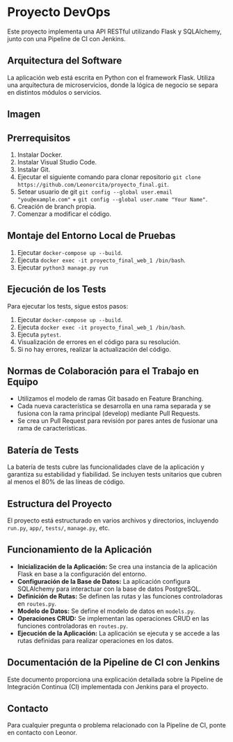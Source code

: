 # Proyecto DevOps

Este proyecto implementa una API RESTful utilizando Flask y SQLAlchemy, junto con una Pipeline de CI con Jenkins.

## Arquitectura del Software

La aplicación web está escrita en Python con el framework Flask. Utiliza una arquitectura de microservicios, donde la lógica de negocio se separa en distintos módulos o servicios.

## Imagen

## Prerrequisitos

1. Instalar Docker.
2. Instalar Visual Studio Code.
3. Instalar Git.
4. Ejecutar el siguiente comando para clonar repositorio `git clone https://github.com/Leonorcita/proyecto_final.git`.
5. Setear usuario de git `git config --global user.email "you@example.com"` + `git config --global user.name "Your Name"`.
6. Creación de branch propia.
7. Comenzar a modificar el código.

## Montaje del Entorno Local de Pruebas

1. Ejecutar `docker-compose up --build`.
2. Ejecuta `docker exec -it proyecto_final_web_1 /bin/bash`.
3. Ejecutar `python3 manage.py run`

## Ejecución de los Tests

Para ejecutar los tests, sigue estos pasos:

1. Ejecutar `docker-compose up --build`.
2. Ejecuta `docker exec -it proyecto_final_web_1 /bin/bash`.
3. Ejecuta `pytest`.
4. Visualización de errores en el código para su resolución.
5. Si no hay errores, realizar la actualización del código.

## Normas de Colaboración para el Trabajo en Equipo

- Utilizamos el modelo de ramas Git basado en Feature Branching.
- Cada nueva característica se desarrolla en una rama separada y se fusiona con la rama principal (develop) mediante Pull Requests.
- Se crea un Pull Request para revisión por pares antes de fusionar una rama de características.

## Batería de Tests

La batería de tests cubre las funcionalidades clave de la aplicación y garantiza su estabilidad y fiabilidad. Se incluyen tests unitarios que cubren al menos el 80% de las líneas de código.

## Estructura del Proyecto

El proyecto está estructurado en varios archivos y directorios, incluyendo `run.py`, `app/`, `tests/`, `manage.py`, etc.

## Funcionamiento de la Aplicación

- **Inicialización de la Aplicación:** Se crea una instancia de la aplicación Flask en base a la configuración del entorno.
- **Configuración de la Base de Datos:** La aplicación configura SQLAlchemy para interactuar con la base de datos PostgreSQL.
- **Definición de Rutas:** Se definen las rutas y las funciones controladoras en `routes.py`.
- **Modelo de Datos:** Se define el modelo de datos en `models.py`.
- **Operaciones CRUD:** Se implementan las operaciones CRUD en las funciones controladoras en `routes.py`.
- **Ejecución de la Aplicación:** La aplicación se ejecuta y se accede a las rutas definidas para realizar operaciones en los datos.

## Documentación de la Pipeline de CI con Jenkins

Este documento proporciona una explicación detallada sobre la Pipeline de Integración Continua (CI) implementada con Jenkins para el proyecto.

## Contacto

Para cualquier pregunta o problema relacionado con la Pipeline de CI, ponte en contacto con Leonor.

